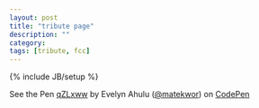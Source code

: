 ```yaml
---
layout: post
title: "tribute page"
description: ""
category: 
tags: [tribute, fcc]
---
```

{% include JB/setup %}

<p data-height="265" data-theme-id="0" data-slug-hash="qZLxww" data-default-tab="result" data-user="matekwor" data-embed-version="2" class="codepen"> See the Pen <a href="http://codepen.io/matekwor/pen/qZLxww/">qZLxww</a> by Evelyn Ahulu (<a href="http://codepen.io/matekwor">@matekwor</a>) on <a href="http://codepen.io">CodePen</a> </p>
<script src="//assets.codepen.io/assets/embed/ei.js"> </script>